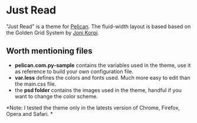 # Just Read

"Just Read" is a theme for [Pelican](http://alexis.notmyidea.org/pelican/). The fluid-width layout is based based on the Golden Grid System by [Joni Korpi](http://jonikorpi.com/).

## Worth mentioning files

- **pelican.com.py-sample** contains the variables used in the theme, use it as reference to build your own configuration file. 
- **var.less** defines the colors and fonts used. Much more easy to edit than the main.css file.
- the **psd folder** contains the images used in the theme, handful if you want to change the color scheme.

*Note: I tested the theme only in the latests version of Chrome, Firefox, Opera and Safari. *